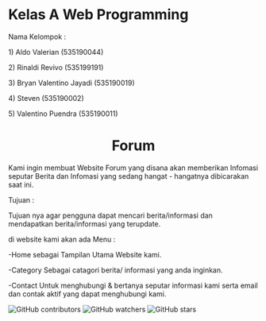 <h1>Kelas A Web Programming</h1>

<p>Nama Kelompok :</p>
<p>1) Aldo Valerian (535190044)</p>
<p>2) Rinaldi Revivo (535199191)</p>
<p>3) Bryan Valentino Jayadi (535190019)</p>
<p>4) Steven (535190002)</p>
<p>5) Valentino Puendra (535190011)</p>

<h1 align="center">Forum</h1> 

<p>Kami ingin membuat Website Forum yang disana akan memberikan Infomasi seputar Berita dan Infomasi yang sedang hangat - hangatnya dibicarakan saat ini.</p>

<p>Tujuan :</p>
<p>Tujuan nya agar pengguna dapat mencari berita/informasi dan mendapatkan berita/informasi yang terupdate.</p>

<p>di website kami akan ada Menu :</p>
<p>-Home sebagai Tampilan Utama Website kami.</p>
<p>-Category Sebagai catagori berita/ informasi yang anda inginkan.</p>
<p>-Contact Untuk menghubungi & bertanya seputar informasi kami serta email dan contak aktif yang dapat menghubungi kami.</p>
<img alt="GitHub contributors" src="https://img.shields.io/github/contributors/A-WebProgramming/Forum?style=plastic">
<img alt="GitHub watchers" src="https://img.shields.io/github/watchers/A-WebProgramming/Forum?style=social">
<img alt="GitHub stars" src="https://img.shields.io/github/stars/A-WebProgramming/Forum?style=social">
